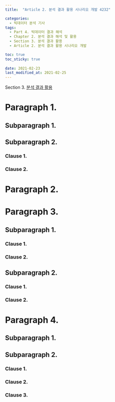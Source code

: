 ```yaml
---
title:  "Article 2. 분석 결과 활용 시나리오 개발 4232"

categories:
  - 빅데이터 분석 기사
tags: 
  - Part 4. 빅데이터 결과 해석
  - Chapter 2. 분석 결과 해석 및 활용
  - Section 3. 분석 결과 활용
  - Article 2. 분석 결과 활용 시나리오 개발

toc: true
toc_sticky: true
 
date: 2021-02-23
last_modified_at: 2021-02-25
---
```


Section 3. [분석 결과 활용]()

# Paragraph 1. 

## Subparagraph 1. 

## Subparagraph 2. 

### Clause 1. 

### Clause 2. 

# Paragraph 2. 

# Paragraph 3. 

## Subparagraph 1. 

### Clause 1. 

### Clause 2. 

## Subparagraph 2. 

### Clause 1. 

### Clause 2. 

# Paragraph 4. 

## Subparagraph 1. 

## Subparagraph 2. 

### Clause 1. 

### Clause 2. 

### Clause 3. 